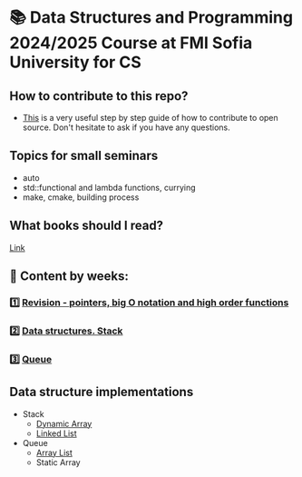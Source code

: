 # :books: Data Structures and Programming 2024/2025 Course at FMI Sofia University for CS

## How to contribute to this repo?

- [This](https://www.dataschool.io/how-to-contribute-on-github/) is a very useful step by step guide of how to contribute to open source. Don't hesitate to ask if you have any questions.

## Topics for small seminars

- auto
- std::functional and lambda functions, currying
- make, cmake, building process

## What books should I read?

[Link](https://github.com/semerdzhiev/reading/blob/main/algorithms.adoc)

## :pushpin: Content by weeks:

### 1️⃣ [Revision - pointers, big O notation and high order functions](./week1)

### 2️⃣ [Data structures. Stack](./week2)

### 3️⃣ [Queue](./week3)

## Data structure implementations

- Stack
  - [Dynamic Array](./week2%20-%20stack/implementation/ArrayStack/ArrayStack.h)
  - [Linked List](./week2%20-%20stack/implementation/LinkedStack/LinkedStack.h)
- Queue
  - [Array List](./week3%20-%20queue/implementation/LinkedQueue/LinkedQueue.h)
  - Static Array
